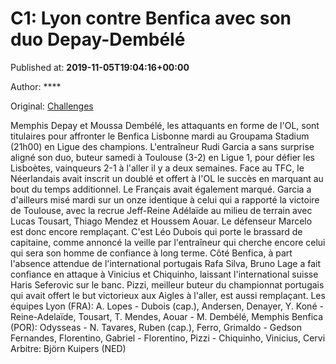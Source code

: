 
# C1: Lyon contre Benfica avec son duo Depay-Dembélé

Published at: **2019-11-05T19:04:16+00:00**

Author: ****

Original: [Challenges](https://www.challenges.fr/sport/c1-lyon-contre-benfica-avec-son-duo-depay-dembele_683300)

Memphis Depay et Moussa Dembélé, les attaquants en forme de l'OL, sont titulaires pour affronter le Benfica Lisbonne mardi au Groupama Stadium (21h00) en Ligue des champions.
L'entraîneur Rudi Garcia a sans surprise aligné son duo, buteur samedi à Toulouse (3-2) en Ligue 1, pour défier les Lisboètes, vainqueurs 2-1 à l'aller il y a deux semaines.
Face au TFC, le Néerlandais avait inscrit un doublé et offert à l'OL le succès en marquant au bout du temps additionnel. Le Français avait également marqué.
Garcia a d'ailleurs misé mardi sur un onze identique à celui qui a rapporté la victoire de Toulouse, avec la recrue Jeff-Reine Adélaïde au milieu de terrain avec Lucas Tousart, Thiago Mendez et Houssem Aouar. Le défenseur Marcelo est donc encore remplaçant.
C'est Léo Dubois qui porte le brassard de capitaine, comme annoncé la veille par l'entraîneur qui cherche encore celui qui sera son homme de confiance à long terme.
Côté Benfica, à part l'absence attendue de l'international portugais Rafa Silva, Bruno Lage a fait confiance en attaque à Vinicius et Chiquinho, laissant l'international suisse Haris Seferovic sur le banc. Pizzi, meilleur buteur du championnat portugais qui avait offert le but victorieux aux Aigles à l'aller, est aussi remplaçant.
Les équipes
Lyon (FRA): A. Lopes - Dubois (cap.), Andersen, Denayer, Y. Koné - Reine-Adelaïde, Tousart, T. Mendes, Aouar - M. Dembélé, Memphis
Benfica (POR): Odysseas - N. Tavares, Ruben (cap.), Ferro, Grimaldo - Gedson Fernandes, Florentino, Gabriel - Florentino, Pizzi - Chiquinho, Vinicius, Cervi
Arbitre: Björn Kuipers (NED)
